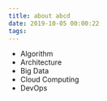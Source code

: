 ```yaml
---
title: about abcd
date: 2019-10-05 00:00:22
tags:
---
```


- Algorithm
- Architecture
- Big Data
- Cloud Computing
- DevOps

